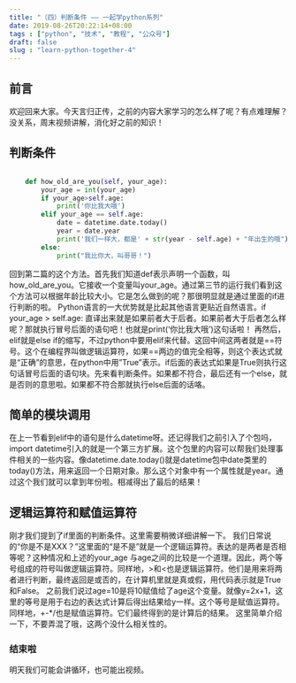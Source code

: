```yaml
---
title: "（四）判断条件 —— 一起学python系列"
date: 2019-08-26T20:22:14+08:00
tags : ["python", "技术", "教程", "公众号"]
draft: false
slug : "learn-python-together-4"
---
```


## 前言
欢迎回来大家。今天言归正传，之前的内容大家学习的怎么样了呢？有点难理解？没关系，周末视频讲解，消化好之前的知识！

## 判断条件
```python

    def how_old_are_you(self, your_age):
        your_age = int(your_age)
        if your_age>self.age:
            print('你比我大哦')
        elif your_age == self.age:
            date = datetime.date.today()
            year = date.year
            print('我们一样大，都是' + str(year - self.age) + "年出生的哦")
        else:
            print("我比你大，叫哥哥！")
```

回到第二篇的这个方法。首先我们知道def表示声明一个函数，叫how\_old\_are\_you。它接收一个变量叫your\_age。通过第三节的运行我们看到这个方法可以根据年龄比较大小。它是怎么做到的呢？那很明显就是通过里面的if进行判断的啦。
Python语言的一大优势就是比起其他语言更贴近自然语言。if your\_age \> self.age: 直译出来就是如果前者大于后者。如果前者大于后者怎么样呢？那就执行冒号后面的语句吧！也就是print(‘你比我大哦’)这句话啦！
再然后，elif就是else if的缩写，不过python中要用elif来代替。这回中间这两者就是==符号。这个在编程界叫做逻辑运算符，如果==两边的值完全相等，则这个表达式就是“正确”的意思，在python中用”True”表示。if后面的表达式如果是True则执行这句话冒号后面的语句块。先来看判断条件。如果都不符合，最后还有一个else，就是否则的意思啦。如果都不符合那就执行else后面的话咯。

## 简单的模块调用
在上一节看到elif中的语句是什么datetime呀。还记得我们之前引入了个包吗，import datetime引入的就是一个第三方扩展。这个包里的内容可以帮我们处理事件相关的一些内容。像datetime.date.today()就是datetime包中date类里的today()方法，用来返回一个日期对象。那么这个对象中有一个属性就是year。通过这个我们就可以拿到年份啦。相减得出了最后的结果！

## 逻辑运算符和赋值运算符
刚才我们提到了if里面的判断条件。这里需要稍微详细讲解一下。
我们日常说的“你是不是XXX？”这里面的“是不是”就是一个逻辑运算符。表达的是两者是否相等呢？这种情况和上述的your\_age 与age之间的比较是一个道理。因此，两个等号组成的符号叫做逻辑运算符。同样地，\>和\<也是逻辑运算符。他们是用来将两者进行判断，最终返回是或否的，在计算机里就是真或假，用代码表示就是True和False。
之前我们说过age=10是将10赋值给了age这个变量。就像y=2x+1，这里的等号是用于右边的表达式计算后得出结果给y一样。这个等号是赋值运算符。同样地，+-\*/也是赋值运算符。它们最终得到的是计算后的结果。
这里简单介绍一下，不要弄混了哦，这两个没什么相关性的。

### 结束啦
明天我们可能会讲循环，也可能出视频。

